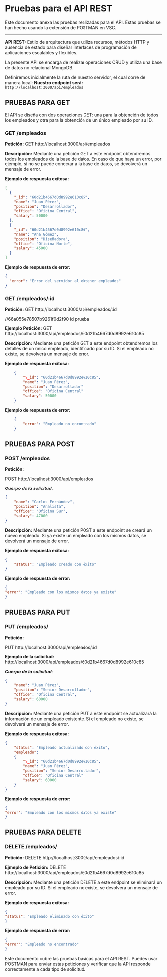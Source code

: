 # Pruebas para el API REST

Este documento anexa las pruebas realizadas para el API. Estas pruebas se han hecho usando la extensión de POSTMAN en VSC.

---

**API REST:** Estilo de arquitectura que utiliza recursos, métodos HTTP y ausencia de estado para diseñar interfaces de programación de aplicaciones escalables y flexibles.

La presente API se encarga de realizar operaciones CRUD y utiliza una base de datos no relacional MongoDB.

Definiremos inicialmente la ruta de nuestro servidor, el cual corre de manera local:
**Nuestro endpoint será:**  
`http://localhost:3000/api/empleados`

## PRUEBAS PARA GET

El API se diseña con dos operaciones GET: una para la obtención de todos los empleados y otra para la obtención de un único empleado por su ID.

### GET /empleados

**Petición:**
GET http://localhost:3000/api/empleados

**Descripción:** Mediante una petición GET a este endpoint obtendremos todos los empleados de la base de datos. En caso de que haya un error, por ejemplo, si no se puede conectar a la base de datos, se devolverá un mensaje de error.

**Ejemplo de respuesta exitosa:**

```json
[
  {
    "_id": "60d21b4667d0d8992e610c85",
    "name": "Juan Pérez",
    "position": "Desarrollador",
    "office": "Oficina Central",
    "salary": 50000
  },
  {
    "_id": "60d21b4667d0d8992e610c86",
    "name": "Ana Gómez",
    "position": "Diseñadora",
    "office": "Oficina Norte",
    "salary": 45000
  }
]
```

**Ejemplo de respuesta de error:**

```json
{
  "error": "Error del servidor al obtener empleados"
}
```

### GET /empleados/:id

**Petición:**
GET http://localhost:3000/api/empleados/:id

//66a055e78507b9261f0d2f90 id prueba

**Ejemplo Petición:**
GET http://localhost:3000/api/empleados/60d21b4667d0d8992e610c85

**Descripción:** Mediante una petición GET a este endpoint obtendremos los detalles de un único empleado, identificado por su ID. Si el empleado no existe, se devolverá un mensaje de error.

**Ejemplo de respuesta exitosa:**

```json
    {
        "\_id": "60d21b4667d0d8992e610c85",
        "name": "Juan Pérez",
        "position": "Desarrollador",
        "office": "Oficina Central",
        "salary": 50000
    }
```
**Ejemplo de respuesta de error:**

```json
    {
        "error": "Empleado no encontrado"
    }
```

## PRUEBAS PARA POST

### POST /empleados

**Petición:**

POST http://localhost:3000/api/empleados

***Cuerpo de la solicitud:***

```json
{
    "name": "Carlos Fernández",
    "position": "Analista",
    "office": "Oficina Sur",
    "salary": 47000
}
```
**Descripción:** Mediante una petición POST a este endpoint se creará un nuevo empleado. Si ya existe un empleado con los mismos datos, se devolverá un mensaje de error.

**Ejemplo de respuesta exitosa:**

```json
{
    "status": "Empleado creado con éxito"
}
```

**Ejemplo de respuesta de error:**

```json
{
"error": "Empleado con los mismos datos ya existe"
}
```

## PRUEBAS PARA PUT

### PUT /empleados/

**Petición:**

PUT http://localhost:3000/api/empleados/:id

**Ejemplo de la solicitud:**
http://localhost:3000/api/empleados/60d21b4667d0d8992e610c85

***Cuerpo de la solicitud***:

```json
{
    "name": "Juan Pérez",
    "position": "Senior Desarrollador",
    "office": "Oficina Central",
    "salary": 60000
}
```
**Descripción:** Mediante una petición PUT a este endpoint se actualizará la información de un empleado existente. Si el empleado no existe, se devolverá un mensaje de error.

**Ejemplo de respuesta exitosa:**

```json
{
    "status": "Empleado actualizado con éxito",
    "empleado": 
    {
        "\_id": "60d21b4667d0d8992e610c85",
        "name": "Juan Pérez",
        "position": "Senior Desarrollador",
        "office": "Oficina Central",
        "salary": 60000
    }
}
```

**Ejemplo de respuesta de error:**

```json
{
"error": "Empleado con los mismos datos ya existe"
}
```
## PRUEBAS PARA DELETE

### DELETE /empleados/

**Petición:**
DELETE http://localhost:3000/api/empleados/:id

**Ejmeplo de Petición:**
DELETE http://localhost:3000/api/empleados/60d21b4667d0d8992e610c85

**Descripción:** Mediante una petición DELETE a este endpoint se eliminará un empleado por su ID. Si el empleado no existe, se devolverá un mensaje de error.

**Ejemplo de respuesta exitosa:**

```json
{
"status": "Empleado eliminado con éxito"
}
```

**Ejemplo de respuesta de error:**

```json
{
"error": "Empleado no encontrado"
}
```

Este documento cubre las pruebas básicas para el API REST. Puedes usar POSTMAN para enviar estas peticiones y verificar que la API responde correctamente a cada tipo de solicitud.
